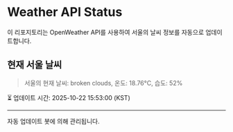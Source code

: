 
# Weather API Status

이 리포지토리는 OpenWeather API를 사용하여 서울의 날씨 정보를 자동으로 업데이트합니다.

## 현재 서울 날씨
> 서울의 현재 날씨: broken clouds, 온도: 18.76°C, 습도: 52%

⏳ 업데이트 시간: 2025-10-22 15:53:00 (KST)

---
자동 업데이트 봇에 의해 관리됩니다.
